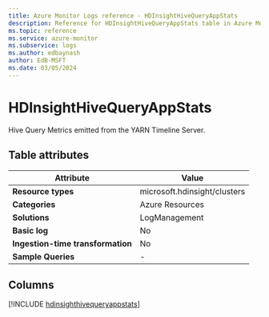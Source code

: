 ```yaml
---
title: Azure Monitor Logs reference - HDInsightHiveQueryAppStats
description: Reference for HDInsightHiveQueryAppStats table in Azure Monitor Logs.
ms.topic: reference
ms.service: azure-monitor
ms.subservice: logs
ms.author: edbaynash
author: EdB-MSFT
ms.date: 03/05/2024
---
```


# HDInsightHiveQueryAppStats

Hive Query Metrics emitted from the YARN Timeline Server.


## Table attributes

|Attribute|Value|
|---|---|
|**Resource types**|microsoft.hdinsight/clusters|
|**Categories**|Azure Resources|
|**Solutions**| LogManagement|
|**Basic log**|No|
|**Ingestion-time transformation**|No|
|**Sample Queries**|-|



## Columns
  
[!INCLUDE [hdinsighthivequeryappstats](.././tables/includes/hdinsighthivequeryappstats-include.md)]

